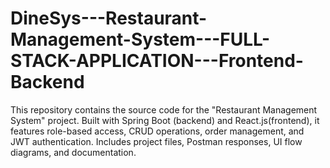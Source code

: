 # DineSys---Restaurant-Management-System---FULL-STACK-APPLICATION---Frontend-Backend
This repository contains the source code for the "Restaurant Management System" project. Built with Spring Boot (backend) and React.js(frontend), it features role-based access, CRUD operations, order management, and JWT authentication. Includes project files, Postman responses, UI flow diagrams, and documentation.
